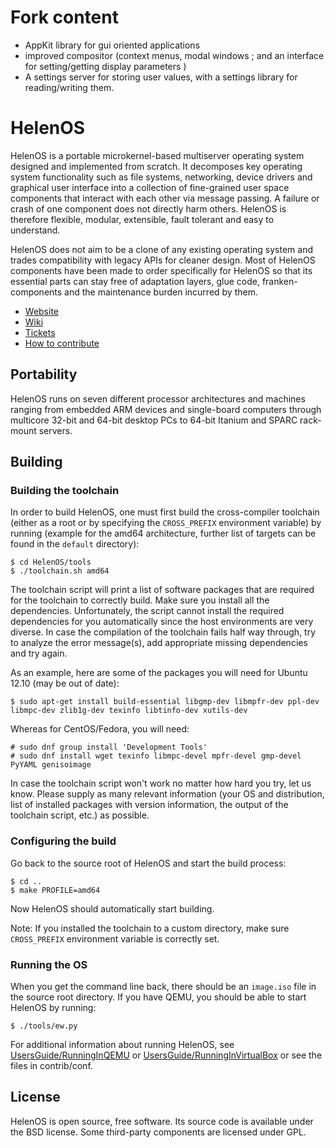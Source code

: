 # Fork content
* AppKit library for gui oriented applications
* improved compositor (context menus, modal windows ; and an interface for setting/getting display parameters )
* A settings server for storing user values, with a settings library for reading/writing them.


# HelenOS

HelenOS is a portable microkernel-based multiserver operating
system designed and implemented from scratch. It decomposes key
operating system functionality such as file systems, networking,
device drivers and graphical user interface into a collection of
fine-grained user space components that interact with each other
via message passing. A failure or crash of one component does not
directly harm others. HelenOS is therefore flexible, modular,
extensible, fault tolerant and easy to understand.

HelenOS does not aim to be a clone of any existing operating system
and trades compatibility with legacy APIs for cleaner design.
Most of HelenOS components have been made to order specifically for
HelenOS so that its essential parts can stay free of adaptation layers,
glue code, franken-components and the maintenance burden incurred by them.

* [Website](http://helenos.org)
* [Wiki](http://helenos.org/wiki)
* [Tickets](http://www.helenos.org/report/1)
* [How to contribute](http://www.helenos.org/wiki/HowToContribute)

## Portability

HelenOS runs on seven different processor architectures and machines ranging
from embedded ARM devices and single-board computers through multicore 32-bit
and 64-bit desktop PCs to 64-bit Itanium and SPARC rack-mount servers.

## Building

### Building the toolchain

In order to build HelenOS, one must first build the cross-compiler toolchain
(either as a root or by specifying the `CROSS_PREFIX` environment variable)
by running (example for the amd64 architecture, further list of targets can be
found in the `default` directory):

```
$ cd HelenOS/tools
$ ./toolchain.sh amd64
```

The toolchain script will print a list of software packages that are required
for the toolchain to correctly build. Make sure you install all the dependencies.
Unfortunately, the script cannot install the required dependencies for you automatically
since the host environments are very diverse. In case the compilation of the toolchain
fails half way through, try to analyze the error message(s), add appropriate missing
dependencies and try again.

As an example, here are some of the packages you will need for Ubuntu 12.10 (may be out of date):

```
$ sudo apt-get install build-essential libgmp-dev libmpfr-dev ppl-dev libmpc-dev zlib1g-dev texinfo libtinfo-dev xutils-dev
```

Whereas for CentOS/Fedora, you will need:

```
# sudo dnf group install 'Development Tools'
# sudo dnf install wget texinfo libmpc-devel mpfr-devel gmp-devel PyYAML genisoimage
```
In case the toolchain script won't work no matter how hard you try, let us know.
Please supply as many relevant information (your OS and distribution, list of
installed packages with version information, the output of the toolchain script, etc.) as
possible.

### Configuring the build

Go back to the source root of HelenOS and start the build process:

```
$ cd ..
$ make PROFILE=amd64
```

Now HelenOS should automatically start building.

Note: If you installed the toolchain to a custom directory, make sure `CROSS_PREFIX`
environment variable is correctly set.

### Running the OS

When you get the command line back, there should be an `image.iso` file in the source
root directory. If you have QEMU, you should be able to start HelenOS by running:

```
$ ./tools/ew.py
```

For additional information about running HelenOS, see
[UsersGuide/RunningInQEMU](http://www.helenos.org/wiki/UsersGuide/RunningInQEMU) or
[UsersGuide/RunningInVirtualBox](http://www.helenos.org/wiki/UsersGuide/RunningInVirtualBox) or
see the files in contrib/conf.

## License

HelenOS is open source, free software. Its source code is available under
the BSD license. Some third-party components are licensed under GPL.
